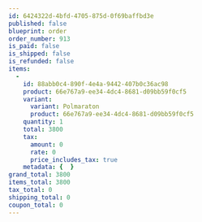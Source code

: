 ```yaml
---
id: 6424322d-4bfd-4705-875d-0f69baffbd3e
published: false
blueprint: order
order_number: 913
is_paid: false
is_shipped: false
is_refunded: false
items:
  -
    id: 88abb0c4-890f-4e4a-9442-407b0c36ac98
    product: 66e767a9-ee34-4dc4-8681-d09bb59f0cf5
    variant:
      variant: Polmaraton
      product: 66e767a9-ee34-4dc4-8681-d09bb59f0cf5
    quantity: 1
    total: 3800
    tax:
      amount: 0
      rate: 0
      price_includes_tax: true
    metadata: {  }
grand_total: 3800
items_total: 3800
tax_total: 0
shipping_total: 0
coupon_total: 0
---
```

